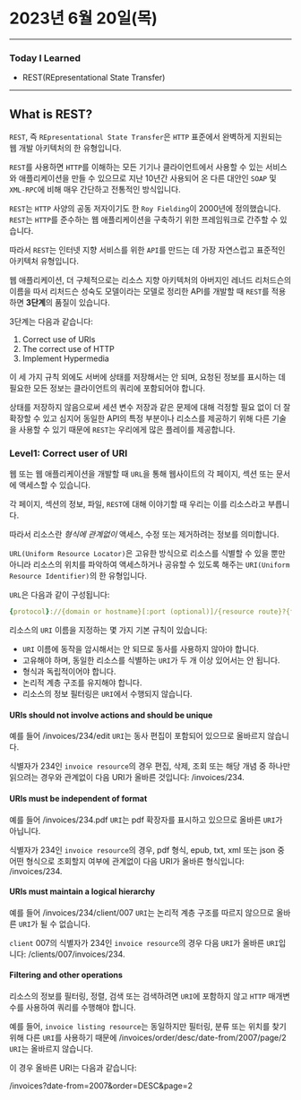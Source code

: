 # 2023년 6월 20일(목)

---

### Today I Learned 

- REST(REpresentational State Transfer)

---

## What is REST?

`REST`, 즉 `REpresentational State Transfer`은 `HTTP` 표준에서 완벽하게 지원되는 웹 개발 아키텍처의 한 유형입니다.

`REST`를 사용하면 `HTTP`를 이해하는 모든 기기나 클라이언트에서 사용할 수 있는 서비스와 애플리케이션을 만들 수 있으므로 지난 10년간 사용되어 온 다른 대안인 `SOAP` 및 `XML-RPC`에 비해 매우 간단하고 전통적인 방식입니다.

`REST`는 `HTTP` 사양의 공동 저자이기도 한 `Roy Fielding`이 2000년에 정의했습니다. `REST`는 `HTTP`를 준수하는 웹 애플리케이션을 구축하기 위한 프레임워크로 간주할 수 있습니다.

따라서 `REST`는 인터넷 지향 서비스를 위한 `API`를 만드는 데 가장 자연스럽고 표준적인 아키텍처 유형입니다.

웹 애플리케이션, 더 구체적으로는 리소스 지향 아키텍처의 아버지인 레너드 리처드슨의 이름을 따서 리처드슨 성숙도 모델이라는 모델로 정리한 API를 개발할 때 `REST`를 적용하면 **3단계**의 품질이 있습니다.

3단계는 다음과 같습니다:

1. Correct use of URIs
2. The correct use of HTTP
3. Implement Hypermedia

이 세 가지 규칙 외에도 서버에 상태를 저장해서는 안 되며, 요청된 정보를 표시하는 데 필요한 모든 정보는 클라이언트의 쿼리에 포함되어야 합니다.

상태를 저장하지 않음으로써 세션 변수 저장과 같은 문제에 대해 걱정할 필요 없이 더 잘 확장할 수 있고 심지어 동일한 API의 특정 부분이나 리소스를 제공하기 위해 다른 기술을 사용할 수 있기 때문에 `REST`는 우리에게 많은 플레이를 제공합니다.

### Level1: Correct user of URI

웹 또는 웹 애플리케이션을 개발할 때 `URL`을 통해 웹사이트의 각 페이지, 섹션 또는 문서에 액세스할 수 있습니다.

각 페이지, 섹션의 정보, 파일, `REST`에 대해 이야기할 때 우리는 이를 리소스라고 부릅니다.

따라서 리소스란 *형식에 관계없이*  액세스, 수정 또는 제거하려는 정보를 의미합니다.

`URL(Uniform Resource Locator)`은 고유한 방식으로 리소스를 식별할 수 있을 뿐만 아니라 리소스의 위치를 파악하여 액세스하거나 공유할 수 있도록 해주는 `URI(Uniform Resource Identifier)`의 한 유형입니다.

`URL`은 다음과 같이 구성됩니다:

```yaml
{protocol}://{domain or hostname}[:port (optional)]/{resource route}?{filtering query}
```

리소스의 `URI` 이름을 지정하는 몇 가지 기본 규칙이 있습니다:

- `URI` 이름에 동작을 암시해서는 안 되므로 동사를 사용하지 않아야 합니다. 
- 고유해야 하며, 동일한 리소스를 식별하는 `URI`가 두 개 이상 있어서는 안 됩니다. 
- 형식과 독립적이어야 합니다. 
- 논리적 계층 구조를 유지해야 합니다. 
- 리소스의 정보 필터링은 `URI`에서 수행되지 않습니다.  

#### URIs should not involve actions and should be unique 

예를 들어 /invoices/234/edit `URI`는 동사 편집이 포함되어 있으므로 올바르지 않습니다.

식별자가 234인 `invoice resource`의 경우 편집, 삭제, 조회 또는 해당 개념 중 하나만 읽으려는 경우와 관계없이 다음 URI가 올바른 것입니다: /invoices/234.

#### URIs must be independent of format

예를 들어 /invoices/234.pdf `URI`는 pdf 확장자를 표시하고 있으므로 올바른 `URI`가 아닙니다.

식별자가 234인 `invoice resource`의 경우, pdf 형식, epub, txt, xml 또는 json 중 어떤 형식으로 조회할지 여부에 관계없이 다음 URI가 올바른 형식입니다: /invoices/234.

#### URIs must maintain a logical hierarchy

예를 들어 /invoices/234/client/007 `URI`는 논리적 계층 구조를 따르지 않으므로 올바른 `URI`가 될 수 없습니다.

`client` 007의 식별자가 234인 `invoice resource`의 경우 다음 `URI`가 올바른 `URI`입니다: /clients/007/invoices/234.

#### Filtering and other operations

리소스의 정보를 필터링, 정렬, 검색 또는 검색하려면 `URI`에 포함하지 않고 `HTTP` 매개변수를 사용하여 쿼리를 수행해야 합니다.

예를 들어, `invoice listing resource`는 동일하지만 필터링, 분류 또는 위치를 찾기 위해 다른 `URI`를 사용하기 때문에 /invoices/order/desc/date-from/2007/page/2 `URI`는 올바르지 않습니다.

이 경우 올바른 URI는 다음과 같습니다:

/invoices?date-from=2007&order=DESC&page=2

